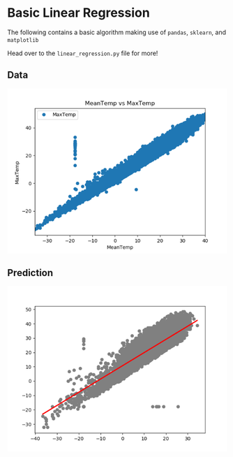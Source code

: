 # Basic Linear Regression

The following contains a basic algorithm making use of `pandas`, `sklearn`, and `matplotlib`

Head over to the `linear_regression.py` file for more!

## Data

![Weather Data](WeatherData.png)

## Prediction

![Weather Forecast](WeatherForecast.png)